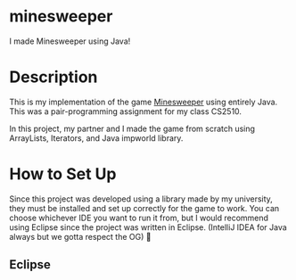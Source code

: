 # minesweeper
I made Minesweeper using Java!

# Description
This is my implementation of the game [Minesweeper](https://minesweeper.online/) using entirely Java. 
This was a pair-programming assignment for my class CS2510. 

In this project, my partner and I made the game from scratch using ArrayLists, Iterators, and Java impworld library. 

# How to Set Up
Since this project was developed using a library made by my university, they must be installed and set up correctly for the game to work. You can choose whichever IDE you want to run it from, but I would recommend using Eclipse since the project was written in Eclipse. (IntelliJ IDEA for Java always but we gotta respect the OG) 🫡

## Eclipse

